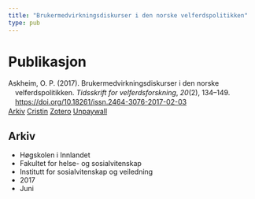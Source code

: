 ```yaml
---
title: "Brukermedvirkningsdiskurser i den norske velferdspolitikken"
type: pub
---
```

<h1>Publikasjon</h1>
<article id="csl-bib-container-YA3JH977" class="csl-bib-container">
  <div class="csl-bib-body" style="line-height: 1.35; padding-left: 1em; text-indent:-1em;">
  <div class="csl-entry">Askheim, O. P. (2017). Brukermedvirkningsdiskurser i den norske velferdspolitikken. <i>Tidsskrift for velferdsforskning</i>, <i>20</i>(2), 134&#x2013;149. <a href="https://doi.org/10.18261/issn.2464-3076-2017-02-03">https://doi.org/10.18261/issn.2464-3076-2017-02-03</a></div>
</div>
  <div class="csl-bib-buttons">
    <a href="#taxonomy-article-YA3JH977" class="csl-bib-button">Arkiv</a>
    <a href="https://app.cristin.no/results/show.jsf?id=1476139" alt="Cristin URL" class="csl-bib-button">Cristin</a>
    <a href="http://zotero.org/groups/5022929/items/YA3JH977" alt="Zotero URL" class="csl-bib-button">Zotero</a>
    <a href="https://www.idunn.no/file/pdf/66963314/brukermedvirkningsdiskurser_i_den_norske_velferdspolitikken.pdf" class="csl-bib-button">Unpaywall</a>
  </div>
  <div id="csl-bib-meta-container-YA3JH977"></div>
</article>
<div id="csl-bib-meta-YA3JH977" class="csl-bib-meta">
  <article id="taxonomy-article-YA3JH977" class="taxonomy-article">
    <h1>Arkiv</h1>
    <ul>
      <li>Høgskolen i Innlandet</li>
      <li>Fakultet for helse- og sosialvitenskap</li>
      <li>Institutt for sosialvitenskap og veiledning</li>
      <li>2017</li>
      <li>Juni</li>
    </ul>
  </article>
</div>
